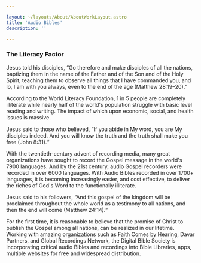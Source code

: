 ```yaml
---

layout: ~/layouts/About/AboutWorkLayout.astro
title: 'Audio Bibles'
description: ''

---
```


### The Literacy Factor

Jesus told his disciples, “Go therefore and make disciples of all the nations, baptizing them in the name of the Father and of the Son and of the Holy Spirit, teaching them to observe all things that I have commanded you, and lo, I am with you always, even to the end of the age (Matthew 28:19–20).“

According to the World Literacy Foundation, 1 in 5 people are completely illiterate while nearly half of the world's population struggle with basic level reading and writing. The impact of which upon economic, social, and health issues is massive.

Jesus said to those who believed, “If you abide in My word, you are My disciples indeed. And you will know the truth and the truth shall make you free (John 8:31).“

With the twentieth-century advent of recording media, many great organizations have sought to record the Gospel message in the world's 7900 languages. And by the 21st century, audio Gospel recorders were recorded in over 6000 languages. With Audio Bibles recorded in over 1700+ languages, it is becoming increasingly easier, and cost effective, to deliver the riches of God's Word to the functionally illiterate.

Jesus said to his followers, “And this gospel of the kingdom will be proclaimed throughout the whole world as a testimony to all nations, and then the end will come (Matthew 24:14).“

For the first time, it is reasonable to believe that the promise of Christ to publish the Gospel among all nations, can be realized in our lifetime. Working with amazing organizations such as Faith Comes by Hearing, Davar Partners, and Global Recordings Network, the Digital Bible Society is incorporating critical audio Bibles and recordings into Bible Libraries, apps, multiple websites for free and widespread distribution.
